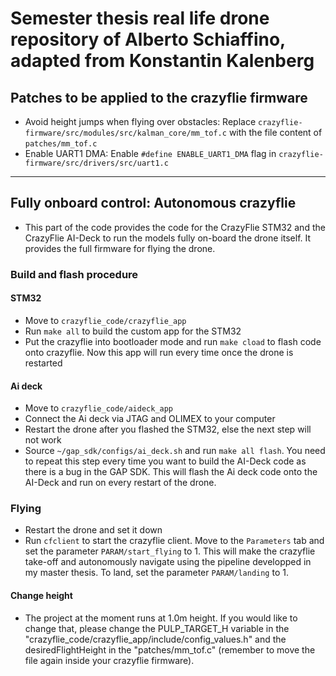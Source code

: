 # Semester thesis real life drone repository of Alberto Schiaffino, adapted from Konstantin Kalenberg

## Patches to be applied to the crazyflie firmware
- Avoid height jumps when flying over obstacles: Replace `crazyflie-firmware/src/modules/src/kalman_core/mm_tof.c` with the file content of `patches/mm_tof.c` 
- Enable UART1 DMA: Enable `#define ENABLE_UART1_DMA` flag in `crazyflie-firmware/src/drivers/src/uart1.c`

---
## Fully onboard control: Autonomous crazyflie
- This part of the code provides the code for the CrazyFlie STM32 and the CrazyFlie AI-Deck to run the models fully on-board the drone itself. It provides the full  firmware for flying the drone.

### Build and flash procedure
#### STM32
- Move to `crazyflie_code/crazyflie_app`
- Run `make all` to build the custom app for the STM32 
- Put the crazyflie into bootloader mode and run `make cload` to flash code onto crazyflie. Now this app will run every time once the drone is restarted

#### Ai deck
- Move to `crazyflie_code/aideck_app`
- Connect the Ai deck via JTAG and OLIMEX to your computer
- Restart the drone after you flashed the STM32, else the next step will not work
- Source `~/gap_sdk/configs/ai_deck.sh` and run `make all flash`. You need to repeat this step every time you want to build the AI-Deck code as there is a bug in the GAP SDK. This will flash the Ai deck code onto the AI-Deck and run on every restart of the drone.

### Flying
- Restart the drone and set it down
- Run `cfclient` to start the crazyflie client. Move to the `Parameters` tab and set the parameter `PARAM/start_flying` to 1. This will make the crazyflie take-off and autonomously navigate using the pipeline developped in my master thesis. To land, set the parameter `PARAM/landing` to 1.


#### Change height 
- The project at the moment runs at 1.0m height. If you would like to change that, please change the PULP_TARGET_H variable in the "crazyflie_code/crazyflie_app/include/config_values.h" and the desiredFlightHeight in the "patches/mm_tof.c" (remember to move the file again inside your crazyflie firmware).
